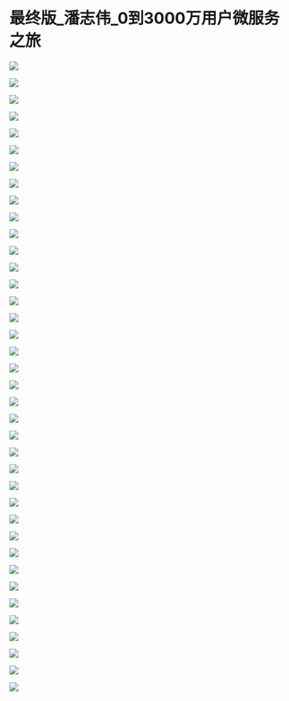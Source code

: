 # 最终版_潘志伟_0到3000万用户微服务之旅

![](https://raw.githubusercontent.com/hellojd2018/ms_document/master/Qcon/Qcon_shanghai_2018/images/094429655AViPzz/201905130944_4.png)


![](https://raw.githubusercontent.com/hellojd2018/ms_document/master/Qcon/Qcon_shanghai_2018/images/094429655AViPzz/201905130944_5.png)


![](https://raw.githubusercontent.com/hellojd2018/ms_document/master/Qcon/Qcon_shanghai_2018/images/094429655AViPzz/201905130944_6.png)


![](https://raw.githubusercontent.com/hellojd2018/ms_document/master/Qcon/Qcon_shanghai_2018/images/094429655AViPzz/201905130944_7.png)


![](https://raw.githubusercontent.com/hellojd2018/ms_document/master/Qcon/Qcon_shanghai_2018/images/094429655AViPzz/201905130944_8.png)


![](https://raw.githubusercontent.com/hellojd2018/ms_document/master/Qcon/Qcon_shanghai_2018/images/094429655AViPzz/201905130944_9.png)


![](https://raw.githubusercontent.com/hellojd2018/ms_document/master/Qcon/Qcon_shanghai_2018/images/094429655AViPzz/201905130944_10.png)


![](https://raw.githubusercontent.com/hellojd2018/ms_document/master/Qcon/Qcon_shanghai_2018/images/094429655AViPzz/201905130944_11.png)


![](https://raw.githubusercontent.com/hellojd2018/ms_document/master/Qcon/Qcon_shanghai_2018/images/094429655AViPzz/201905130944_12.png)


![](https://raw.githubusercontent.com/hellojd2018/ms_document/master/Qcon/Qcon_shanghai_2018/images/094429655AViPzz/201905130944_13.png)


![](https://raw.githubusercontent.com/hellojd2018/ms_document/master/Qcon/Qcon_shanghai_2018/images/094429655AViPzz/201905130944_14.png)


![](https://raw.githubusercontent.com/hellojd2018/ms_document/master/Qcon/Qcon_shanghai_2018/images/094429655AViPzz/201905130944_15.png)


![](https://raw.githubusercontent.com/hellojd2018/ms_document/master/Qcon/Qcon_shanghai_2018/images/094429655AViPzz/201905130944_16.png)


![](https://raw.githubusercontent.com/hellojd2018/ms_document/master/Qcon/Qcon_shanghai_2018/images/094429655AViPzz/201905130944_17.png)


![](https://raw.githubusercontent.com/hellojd2018/ms_document/master/Qcon/Qcon_shanghai_2018/images/094429655AViPzz/201905130944_18.png)


![](https://raw.githubusercontent.com/hellojd2018/ms_document/master/Qcon/Qcon_shanghai_2018/images/094429655AViPzz/201905130944_19.png)


![](https://raw.githubusercontent.com/hellojd2018/ms_document/master/Qcon/Qcon_shanghai_2018/images/094429655AViPzz/201905130944_20.png)


![](https://raw.githubusercontent.com/hellojd2018/ms_document/master/Qcon/Qcon_shanghai_2018/images/094429655AViPzz/201905130944_21.png)


![](https://raw.githubusercontent.com/hellojd2018/ms_document/master/Qcon/Qcon_shanghai_2018/images/094429655AViPzz/201905130944_22.png)


![](https://raw.githubusercontent.com/hellojd2018/ms_document/master/Qcon/Qcon_shanghai_2018/images/094429655AViPzz/201905130944_23.png)


![](https://raw.githubusercontent.com/hellojd2018/ms_document/master/Qcon/Qcon_shanghai_2018/images/094429655AViPzz/201905130944_24.png)


![](https://raw.githubusercontent.com/hellojd2018/ms_document/master/Qcon/Qcon_shanghai_2018/images/094429655AViPzz/201905130944_25.png)


![](https://raw.githubusercontent.com/hellojd2018/ms_document/master/Qcon/Qcon_shanghai_2018/images/094429655AViPzz/201905130944_26.png)


![](https://raw.githubusercontent.com/hellojd2018/ms_document/master/Qcon/Qcon_shanghai_2018/images/094429655AViPzz/201905130944_27.png)


![](https://raw.githubusercontent.com/hellojd2018/ms_document/master/Qcon/Qcon_shanghai_2018/images/094429655AViPzz/201905130944_28.png)


![](https://raw.githubusercontent.com/hellojd2018/ms_document/master/Qcon/Qcon_shanghai_2018/images/094429655AViPzz/201905130944_29.png)


![](https://raw.githubusercontent.com/hellojd2018/ms_document/master/Qcon/Qcon_shanghai_2018/images/094429655AViPzz/201905130944_30.png)


![](https://raw.githubusercontent.com/hellojd2018/ms_document/master/Qcon/Qcon_shanghai_2018/images/094429655AViPzz/201905130944_31.png)


![](https://raw.githubusercontent.com/hellojd2018/ms_document/master/Qcon/Qcon_shanghai_2018/images/094429655AViPzz/201905130944_32.png)


![](https://raw.githubusercontent.com/hellojd2018/ms_document/master/Qcon/Qcon_shanghai_2018/images/094429655AViPzz/201905130944_33.png)


![](https://raw.githubusercontent.com/hellojd2018/ms_document/master/Qcon/Qcon_shanghai_2018/images/094429655AViPzz/201905130944_34.png)


![](https://raw.githubusercontent.com/hellojd2018/ms_document/master/Qcon/Qcon_shanghai_2018/images/094429655AViPzz/201905130944_35.png)


![](https://raw.githubusercontent.com/hellojd2018/ms_document/master/Qcon/Qcon_shanghai_2018/images/094429655AViPzz/201905130944_36.png)


![](https://raw.githubusercontent.com/hellojd2018/ms_document/master/Qcon/Qcon_shanghai_2018/images/094429655AViPzz/201905130944_37.png)


![](https://raw.githubusercontent.com/hellojd2018/ms_document/master/Qcon/Qcon_shanghai_2018/images/094429655AViPzz/201905130944_38.png)


![](https://raw.githubusercontent.com/hellojd2018/ms_document/master/Qcon/Qcon_shanghai_2018/images/094429655AViPzz/201905130944_39.png)


![](https://raw.githubusercontent.com/hellojd2018/ms_document/master/Qcon/Qcon_shanghai_2018/images/094429655AViPzz/201905130944_40.png)


![](https://raw.githubusercontent.com/hellojd2018/ms_document/master/Qcon/Qcon_shanghai_2018/images/094429655AViPzz/201905130944_41.png)


